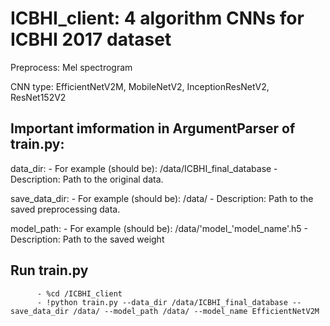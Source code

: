 # ICBHI_client: 4 algorithm CNNs for ICBHI 2017 dataset
Preprocess:  Mel spectrogram

CNN type: EfficientNetV2M, MobileNetV2, InceptionResNetV2, ResNet152V2

## Important imformation in ArgumentParser of train.py:
data_dir: - For example (should be): /data/ICBHI_final_database
          - Description: Path to the original data.
          
save_data_dir: - For example (should be): /data/
               - Description: Path to the saved preprocessing data.
               
model_path: - For example (should be): /data/'model_'model_name'.h5
            - Description: Path to the saved weight
            
## Run train.py
          - %cd /ICBHI_client
          - !python train.py --data_dir /data/ICBHI_final_database --save_data_dir /data/ --model_path /data/ --model_name EfficientNetV2M 
               
